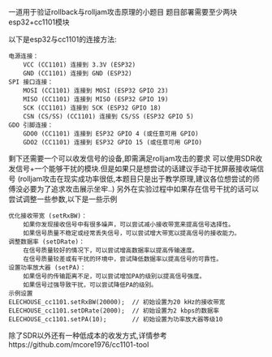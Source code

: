 一道用于验证rollback与rolljam攻击原理的小题目
题目部署需要至少两块esp32+cc1101模块

以下是esp32与cc1101的连接方法:

    电源连接：
        VCC (CC1101) 连接到 3.3V (ESP32)
        GND (CC1101) 连接到 GND (ESP32)
    SPI 接口连接：
        MOSI (CC1101) 连接到 MOSI (ESP32 GPIO 23)
        MISO (CC1101) 连接到 MISO (ESP32 GPIO 19)
        SCK (CC1101) 连接到 SCK (ESP32 GPIO 18)
        CSN (CS/SS) (CC1101) 连接到 CS/SS (ESP32 GPIO 5)
    GDO 引脚连接：
        GDO0 (CC1101) 连接到 ESP32 GPIO 4 (或任意可用 GPIO)
        GDO2 (CC1101) 连接到 ESP32 GPIO 15 (或任意可用 GPIO)

剩下还需要一个可以收发信号的设备,即需满足rolljam攻击的要求
可以使用SDR收发信号+一个能够干扰的模块.但是如果只是想尝试的话建议手动干扰屏蔽接收端信号
(rolljam攻击在现实成功率很低,本题目只是出于教学原理,建议各位想尝试的师傅没必要为了追求攻击展示坐牢..)
另外在实验过程中如果存在信号干扰的话可以尝试调整一些参数,以下是一些示例

    优化接收带宽 (setRxBW)：
        如果你发现接收信号中有很多噪声，可以尝试减小接收带宽来提高信号选择性。
        如果信号质量不稳定或经常丢失信号，可以尝试增大带宽以提高信号的接收能力。
    调整数据率 (setDRate)：
        在信号质量较好的情况下，可以尝试增高数据率以提高传输速度。
        在信号质量较差或有干扰的环境中，尝试降低数据率以提高信号的可靠性。
    设置功率放大器 (setPA)：
        如果信号的传输距离不足，可以尝试增加PA的级别以提高信号强度。
        如果信号过强导致干扰，可以尝试降低PA的级别。
    示例设置
    ELECHOUSE_cc1101.setRxBW(20000);  // 初始设置为20 kHz的接收带宽
    ELECHOUSE_cc1101.setDRate(2000);  // 初始设置为2 kbps的数据率
    ELECHOUSE_cc1101.setPA(10);       // 初始设置为功率放大器等级10



除了SDR以外还有一种低成本的收发方式,详情参考https://github.com/mcore1976/cc1101-tool

